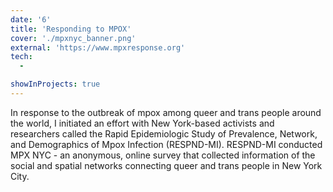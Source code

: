 ```yaml
---
date: '6'
title: 'Responding to MPOX'
cover: './mpxnyc_banner.png'
external: 'https://www.mpxresponse.org'
tech:
  - 

showInProjects: true
---
```


In response to the outbreak of mpox among queer and trans people around the world, I initiated an effort with New York-based activists and researchers called the Rapid Epidemiologic Study of Prevalence, Network, and Demographics of Mpox Infection (RESPND-MI). RESPND-MI conducted MPX NYC - an anonymous, online survey that collected information of the social and spatial networks connecting queer and trans people in New York City.



